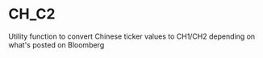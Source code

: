 # CH_C2
Utility function to convert Chinese ticker values to CH1/CH2 depending on what's posted on Bloomberg
